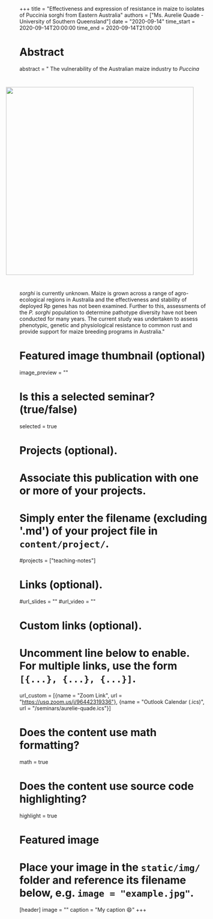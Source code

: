 +++
title = "Effectiveness and expression of resistance in maize to isolates of Puccinia sorghi from Eastern Australia"
authors = ["Ms. Aurelie Quade - University of Southern Queensland"]
date = "2020-09-14"
time_start = 2020-09-14T20:00:00
time_end = 2020-09-14T21:00:00

# Abstract
abstract = "<img src = '/img/seminars/aurelie-quade.jpg' width = 500 align = right style = 'padding:40px'> The vulnerability of the Australian maize industry to <em>Puccina sorghi</em> is currently unknown. Maize is grown across a range of agro-ecological regions in Australia and the effectiveness and stability of deployed Rp genes has not been examined. Further to this, assessments of the <em>P. sorghi</em> population to determine pathotype diversity have not been conducted for many years. The current study was undertaken to assess phenotypic, genetic and physiological resistance to common rust and provide support for maize breeding programs in Australia."

# Featured image thumbnail (optional)
image_preview = ""

# Is this a selected seminar? (true/false)
selected = true

# Projects (optional).
#   Associate this publication with one or more of your projects.
#   Simply enter the filename (excluding '.md') of your project file in `content/project/`.
#projects = ["teaching-notes"]

# Links (optional).
#url_slides = ""
#url_video = ""

# Custom links (optional).
#   Uncomment line below to enable. For multiple links, use the form `[{...}, {...}, {...}]`.
url_custom = [{name = "Zoom Link", url = "https://usq.zoom.us/j/96442319336"}, {name = "Outlook Calendar (.ics)", url = "/seminars/aurelie-quade.ics"}]

# Does the content use math formatting?
math = true

# Does the content use source code highlighting?
highlight = true

# Featured image
# Place your image in the `static/img/` folder and reference its filename below, e.g. `image = "example.jpg"`.
[header]
image = ""
caption = "My caption :smile:"
+++
